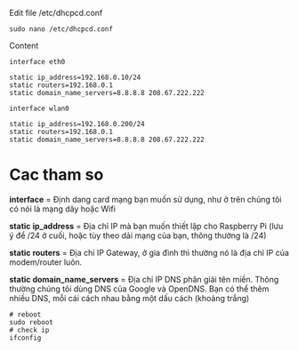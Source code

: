 Edit file /etc/dhcpcd.conf
```shell
sudo nano /etc/dhcpcd.conf
```

Content
```
interface eth0

static ip_address=192.168.0.10/24
static routers=192.168.0.1
static domain_name_servers=8.8.8.8 208.67.222.222

interface wlan0

static ip_address=192.168.0.200/24
static routers=192.168.0.1
static domain_name_servers=8.8.8.8 208.67.222.222
```

# Cac tham so
**interface** = Định dang card mạng bạn muốn sử dụng, như ở trên chúng tôi có nói là mạng dây hoặc Wifi

**static ip_address** = Địa chỉ IP mà bạn muốn thiết lập cho Raspberry Pi (lưu ý để /24 ở cuối, hoặc tùy theo dải mạng của bạn, thông thường là /24)

**static routers** = Địa chỉ IP Gateway, ở gia đình thì thường nó là địa chỉ IP của modem/router luôn.

**static domain_name_servers** = Địa chỉ IP DNS phân giải tên miền. Thông thường chúng tôi dùng DNS của Google và OpenDNS. Bạn có thể thêm nhiều DNS, mỗi cái cách nhau bằng một dấu cách (khoảng trắng)

```shell
# reboot
sudo reboot
# check ip 
ifconfig
```
